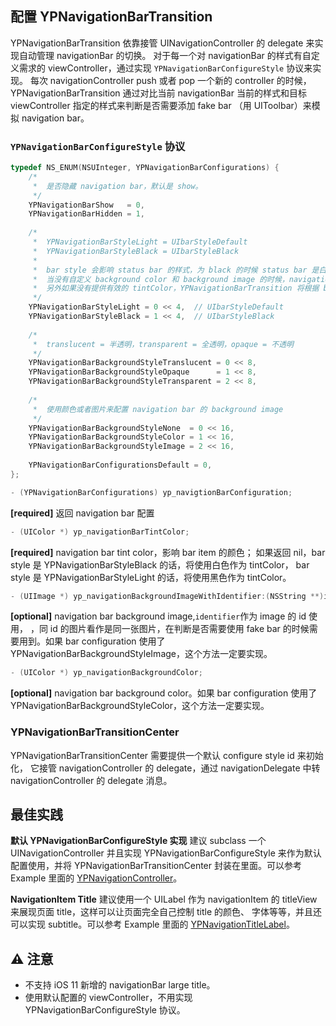 ## 配置 YPNavigationBarTransition ##

YPNavigationBarTransition 依靠接管 UINavigationController 的 delegate 来实现自动管理 navigationBar 的切换。
对于每一个对 navigationBar 的样式有自定义需求的 viewController，通过实现 ```YPNavigationBarConfigureStyle``` 协议来实现。
每次 navigationController push 或者 pop 一个新的 controller 的时候，YPNavigationBarTransition 通过对比当前 navigationBar 
当前的样式和目标 viewController 指定的样式来判断是否需要添加 fake bar （用 UIToolbar）来模拟 navigation bar。

### ```YPNavigationBarConfigureStyle``` 协议

```objective-c
typedef NS_ENUM(NSUInteger, YPNavigationBarConfigurations) {
    /*
     *  是否隐藏 navigation bar，默认是 show。
     */
    YPNavigationBarShow   = 0,
    YPNavigationBarHidden = 1,
    
    /*
     *  YPNavigationBarStyleLight = UIbarStyleDefault
     *  YPNavigationBarStyleBlack = UIbarStyleBlack
     *
     *  bar style 会影响 status bar 的样式，为 black 的时候 status bar 是白色，light 的时候是黑色。
     *  当没有自定义 background color 和 background image 的时候，navigation bar 的颜色也由 bar style 决定
     *  另外如果没有提供有效的 tintColor，YPNavigationBarTransition 将根据 bar style 自动设置 tintColor
     */
    YPNavigationBarStyleLight = 0 << 4,  // UIbarStyleDefault
    YPNavigationBarStyleBlack = 1 << 4,  // UIbarStyleBlack
    
    /*
     *  translucent = 半透明，transparent = 全透明，opaque = 不透明
     */
    YPNavigationBarBackgroundStyleTranslucent = 0 << 8,
    YPNavigationBarBackgroundStyleOpaque      = 1 << 8,
    YPNavigationBarBackgroundStyleTransparent = 2 << 8,
    
    /*
     *  使用颜色或者图片来配置 navigation bar 的 background image
     */
    YPNavigationBarBackgroundStyleNone  = 0 << 16,
    YPNavigationBarBackgroundStyleColor = 1 << 16,
    YPNavigationBarBackgroundStyleImage = 2 << 16,
    
    YPNavigationBarConfigurationsDefault = 0,
};

- (YPNavigationBarConfigurations) yp_navigtionBarConfiguration;
```
**[required]** 返回 navigation bar 配置

```objective-c
- (UIColor *) yp_navigationBarTintColor;
```
**[required]** navigation bar tint color，影响 bar item 的颜色；
如果返回 nil，bar style 是 YPNavigationBarStyleBlack 的话，将使用白色作为 tintColor，
bar style 是 YPNavigationBarStyleLight 的话，将使用黑色作为 tintColor。

```objective-c
- (UIImage *) yp_navigationBackgroundImageWithIdentifier:(NSString **)identifier;
```
**[optional]** navigation bar background image,`identifier`作为 image 的 id 使用，
，同 id 的图片看作是同一张图片，在判断是否需要使用 fake bar 的时候需要用到。如果 bar configuration
使用了 YPNavigationBarBackgroundStyleImage，这个方法一定要实现。

```objective-c
- (UIColor *) yp_navigationBackgroundColor;
```
**[optional]** navigation bar background color。如果 bar configuration
使用了 YPNavigationBarBackgroundStyleColor，这个方法一定要实现。

### YPNavigationBarTransitionCenter

YPNavigationBarTransitionCenter 需要提供一个默认 configure style id<YPNavigationBarConfigureStyle> 来初始化，
它接管 navigationController 的 delegate，通过 navigationDelegate 中转 navigationController 的 delegate 消息。

## 最佳实践 ##

**默认 YPNavigationBarConfigureStyle 实现** 建议 subclass 一个 UINavigationController 并且实现 YPNavigationBarConfigureStyle
来作为默认配置使用，并将 YPNavigationBarTransitionCenter 封装在里面。可以参考 Example 里面的 [YPNavigationController](https://github.com/yiplee/YPNavigationBarTransition/blob/master/YPNavigationBarTransition-Example/YPDemoConfigureViewController.m)。


**NavigationItem Title** 建议使用一个 UILabel 作为 navigationItem 的 titleView 来展现页面 title，这样可以让页面完全自己控制 title 的颜色、
字体等等，并且还可以实现 subtitle。可以参考 Example 里面的 [YPNavigationTitleLabel](https://github.com/yiplee/YPNavigationBarTransition/blob/master/YPNavigationBarTransition-Example/YPNavigationTitleLabel.m)。

## ⚠️ 注意 ##
- 不支持 iOS 11 新增的 navigationBar large title。
- 使用默认配置的 viewController，不用实现 YPNavigationBarConfigureStyle 协议。
